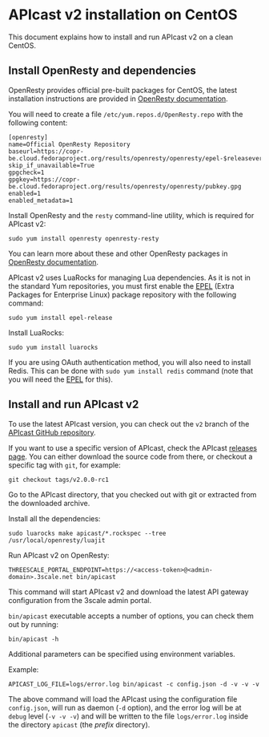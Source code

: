 # APIcast v2 installation on CentOS

This document explains how to install and run APIcast v2 on a clean CentOS.

## Install OpenResty and dependencies

OpenResty provides official pre-built packages for CentOS, the latest installation instructions are provided in [OpenResty documentation](https://openresty.org/en/linux-packages.html).

You will need to create a file `/etc/yum.repos.d/OpenResty.repo` with the following content:

```
[openresty]
name=Official OpenResty Repository
baseurl=https://copr-be.cloud.fedoraproject.org/results/openresty/openresty/epel-$releasever-$basearch/
skip_if_unavailable=True
gpgcheck=1
gpgkey=https://copr-be.cloud.fedoraproject.org/results/openresty/openresty/pubkey.gpg
enabled=1
enabled_metadata=1
```

Install OpenResty and the `resty` command-line utility, which is required for APIcast v2:

```shell
sudo yum install openresty openresty-resty
```
You can learn more about these and other OpenResty packages in [OpenResty documentation](https://openresty.org/en/rpm-packages.html).

APIcast v2 uses LuaRocks for managing Lua dependencies. As it is not in the standard Yum repositories, you must first enable the [EPEL](https://fedoraproject.org/wiki/EPEL) (Extra Packages for Enterprise Linux) package repository with the following command:

```shell
sudo yum install epel-release
```

Install LuaRocks:
```shell
sudo yum install luarocks
```

If you are using OAuth authentication method, you will also need to install Redis. This can be done with `sudo yum install redis` command (note that you will need the [EPEL](https://fedoraproject.org/wiki/EPEL) for this).

## Install and run APIcast v2

To use the latest APIcast version, you can check out the `v2` branch of the [APIcast GitHub repository](https://github.com/3scale/apicast).

If you want to use a specific version of APIcast, check the APIcast [releases page](https://github.com/3scale/apicast/releases). You can either download the source code from there, or checkout a specific tag with `git`, for example:

```shell
git checkout tags/v2.0.0-rc1
```

Go to the APIcast directory, that you checked out with git or extracted from the downloaded archive.

Install all the dependencies:

```shell
sudo luarocks make apicast/*.rockspec --tree /usr/local/openresty/luajit
```

Run APIcast v2 on OpenResty:

```shell
THREESCALE_PORTAL_ENDPOINT=https://<access-token>@<admin-domain>.3scale.net bin/apicast
```

This command will start APIcast v2 and download the latest API gateway configuration from the 3scale admin portal.

`bin/apicast` executable accepts a number of options, you can check them out by running:

```shell
bin/apicast -h
```

Additional parameters can be specified using environment variables.

Example:
```shell
APICAST_LOG_FILE=logs/error.log bin/apicast -c config.json -d -v -v -v
```
The above command will load the APIcast using the configuration file `config.json`, will run as daemon (`-d` option), and the error log will be at `debug` level (`-v -v -v`) and will be written to the file `logs/error.log` inside the directory `apicast` (the *prefix* directory).
